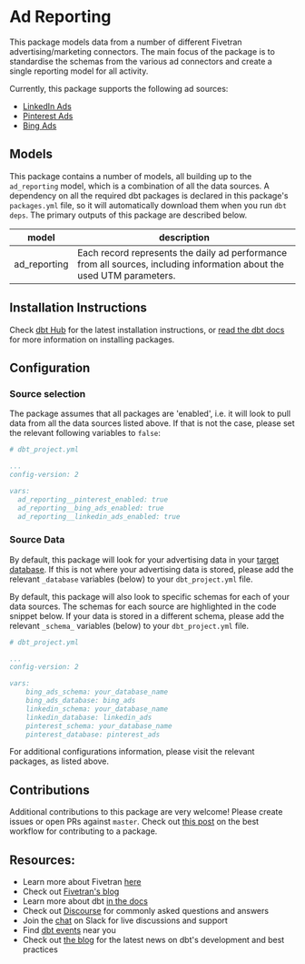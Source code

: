# Ad Reporting

This package models data from a number of different Fivetran advertising/marketing connectors. The main focus of the package is to standardise the schemas from the various ad connectors and create a single reporting model for all activity.

Currently, this package supports the following ad sources:
* [LinkedIn Ads](https://github.com/fivetran/dbt_linkedin)
* [Pinterest Ads](https://github.com/fivetran/dbt_pinterest_ads)
* [Bing Ads](https://github.com/fivetran/dbt_bing_ads)

## Models

This package contains a number of models, all building up to the `ad_reporting` model, which is a combination of all the data sources. A dependency on all the required dbt packages is declared in this package's `packages.yml` file, so it will automatically download them when you run `dbt deps`. The primary outputs of this package are described below.

| **model**    | **description**                                                                                                        |
| ------------ | ---------------------------------------------------------------------------------------------------------------------- |
| ad_reporting | Each record represents the daily ad performance from all sources, including information about the used UTM parameters. |

## Installation Instructions
Check [dbt Hub](https://hub.getdbt.com/) for the latest installation instructions, or [read the dbt docs](https://docs.getdbt.com/docs/package-management) for more information on installing packages.

## Configuration

### Source selection

The package assumes that all packages are 'enabled', i.e. it will look to pull data from all the data sources listed above. If that is not the case, please set the relevant following variables to `false`:
```yml
# dbt_project.yml

...
config-version: 2

vars:
  ad_reporting__pinterest_enabled: true
  ad_reporting__bing_ads_enabled: true
  ad_reporting__linkedin_ads_enabled: true
```

### Source Data

By default, this package will look for your advertising data in your [target database](https://docs.getdbt.com/docs/running-a-dbt-project/using-the-command-line-interface/configure-your-profile). If this is not where your advertising data is stored, please add the relevant `_database` variables (below) to your `dbt_project.yml` file.

By default, this package will also look to specific schemas for each of your data sources. The schemas for each source are highlighted in the code snippet below. If your data is stored in a different schema, please add the relevant `_schema_` variables (below) to your `dbt_project.yml` file.

```yml
# dbt_project.yml

...
config-version: 2

vars:
    bing_ads_schema: your_database_name
    bing_ads_database: bing_ads 
    linkedin_schema: your_database_name
    linkedin_database: linkedin_ads 
    pinterest_schema: your_database_name
    pinterest_database: pinterest_ads 
```

For additional configurations information, please visit the relevant packages, as listed above.

## Contributions

Additional contributions to this package are very welcome! Please create issues
or open PRs against `master`. Check out 
[this post](https://discourse.getdbt.com/t/contributing-to-a-dbt-package/657) 
on the best workflow for contributing to a package.

## Resources:
- Learn more about Fivetran [here](https://fivetran.com/docs)
- Check out [Fivetran's blog](https://fivetran.com/blog)
- Learn more about dbt [in the docs](https://docs.getdbt.com/docs/introduction)
- Check out [Discourse](https://discourse.getdbt.com/) for commonly asked questions and answers
- Join the [chat](http://slack.getdbt.com/) on Slack for live discussions and support
- Find [dbt events](https://events.getdbt.com) near you
- Check out [the blog](https://blog.getdbt.com/) for the latest news on dbt's development and best practices
